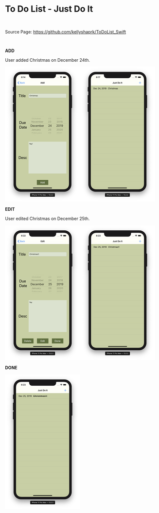 <h1> To Do List - Just Do It </h1>
<br>
<p>
Source Page: <a href="https://github.com/kellyshaprk/ToDoList_Swift" target="_blank"> https://github.com/kellyshaprk/ToDoList_Swift </a> 
</p>
<br>

<b>ADD</b>
<p>User added Christmas on December 24th.</p>
<img src="add.PNG" alt="add image"/><img src="add2.PNG" alt="add image"/>
<br>

<b>EDIT</b>
<p>User edited Christmas on December 25th.</p>
<img src="edit.PNG" alt="edit image"/><img src="edit2.PNG" alt="edit image"/>
<br>

<b>DONE</b>
<p><img src="done.PNG" alt="done image"/></p>